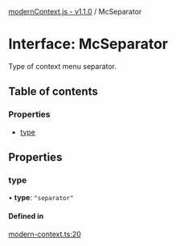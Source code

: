 [modernContext.js - v1.1.0](../README.md) / McSeparator

# Interface: McSeparator

Type of context menu separator.

## Table of contents

### Properties

- [type](McSeparator.md#type)

## Properties

### type

• **type**: ``"separator"``

#### Defined in

[modern-context.ts:20](https://github.com/Robot-Inventor/modern-context.js/blob/6ae4d03/src/modern-context.ts#L20)
